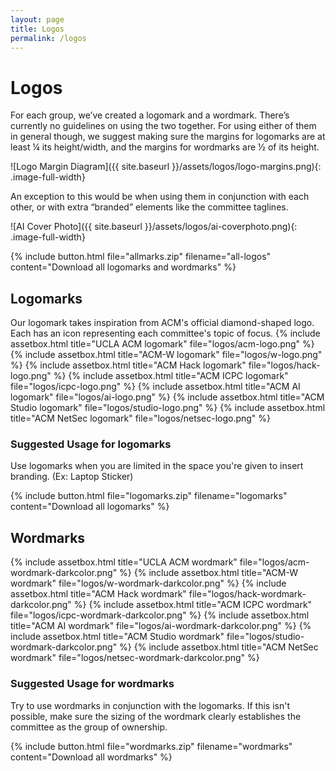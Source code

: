 ```yaml
---
layout: page
title: Logos
permalink: /logos
---
```

# Logos #
For each group, we’ve created a logomark and a wordmark. There’s currently no guidelines on using the two together. For using either of them in general though, we suggest making sure the margins for logomarks are at least ¼ its height/width, and the margins for wordmarks are ½ of its height.

![Logo Margin Diagram]({{ site.baseurl }}/assets/logos/logo-margins.png){: .image-full-width}

An exception to this would be when using them in conjunction with each other, or with extra “branded” elements like the committee taglines.

![AI Cover Photo]({{ site.baseurl }}/assets/logos/ai-coverphoto.png){: .image-full-width}   

{% include button.html file="allmarks.zip" filename="all-logos" content="Download all logomarks and wordmarks" %}

## Logomarks ##
Our logomark takes inspiration from ACM's official diamond-shaped logo. Each has an icon representing each committee's topic of focus.
{% include assetbox.html title="UCLA ACM logomark" file="logos/acm-logo.png" %}
{% include assetbox.html title="ACM-W logomark" file="logos/w-logo.png" %}
{% include assetbox.html title="ACM Hack logomark" file="logos/hack-logo.png" %}
{% include assetbox.html title="ACM ICPC logomark" file="logos/icpc-logo.png" %}
{% include assetbox.html title="ACM AI logomark" file="logos/ai-logo.png" %}
{% include assetbox.html title="ACM Studio logomark" file="logos/studio-logo.png" %}
{% include assetbox.html title="ACM NetSec logomark" file="logos/netsec-logo.png" %}

### Suggested Usage for logomarks ###
Use logomarks when you are limited in the space you're given to insert branding. (Ex: Laptop Sticker)

{% include button.html file="logomarks.zip" filename="logomarks" content="Download all logomarks" %}

## Wordmarks ##

{% include assetbox.html title="UCLA ACM wordmark" file="logos/acm-wordmark-darkcolor.png" %}
{% include assetbox.html title="ACM-W wordmark" file="logos/w-wordmark-darkcolor.png" %}
{% include assetbox.html title="ACM Hack wordmark" file="logos/hack-wordmark-darkcolor.png" %}
{% include assetbox.html title="ACM ICPC wordmark" file="logos/icpc-wordmark-darkcolor.png" %}
{% include assetbox.html title="ACM AI wordmark" file="logos/ai-wordmark-darkcolor.png" %}
{% include assetbox.html title="ACM Studio wordmark" file="logos/studio-wordmark-darkcolor.png" %}
{% include assetbox.html title="ACM NetSec wordmark" file="logos/netsec-wordmark-darkcolor.png" %}


### Suggested Usage for wordmarks ###
Try to use wordmarks in conjunction with the logomarks. If this isn't possible, make sure the sizing of the wordmark clearly establishes the committee as the group of ownership.

{% include button.html file="wordmarks.zip" filename="wordmarks" content="Download all wordmarks" %}